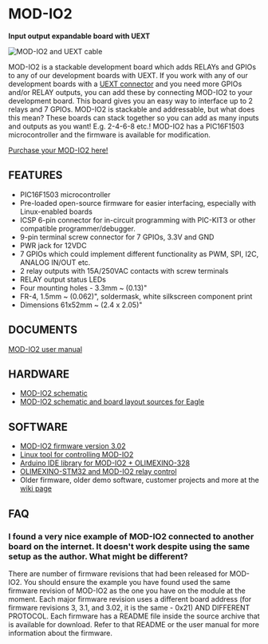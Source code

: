 # MOD-IO2

**Input output expandable board with UEXT**

![MOD-IO2 and UEXT cable](../doc/images/MOD-IO2-1.jpg "MOD-IO2 and UEXT cable")

MOD-IO2 is a stackable development board which adds RELAYs and GPIOs to any of our development boards with UEXT.
If you work with any of our development boards with a [UEXT connector](https://www.olimex.com/Products/Modules/UEXT) and you need more GPIOs and/or RELAY outputs, you can add these by connecting MOD-IO2 to your development board.
This board gives you an easy way to interface up to 2 relays and 7 GPIOs.
MOD-IO2 is stackable and addressable, but what does this mean?
These boards can stack together so you can add as many inputs and outputs as you want!
E.g. 2-4-6-8 etc.!
MOD-IO2 has a PIC16F1503 microcontroller and the firmware is available for modification.

[Purchase your MOD-IO2 here!](https://www.olimex.com/Products/Modules/IO/MOD-IO2/open-source-hardware)


## FEATURES

- PIC16F1503 microcontroller
- Pre-loaded open-source firmware for easier interfacing, especially with Linux-enabled boards
- ICSP 6-pin connector for in-circuit programming with PIC-KIT3 or other compatible programmer/debugger.
- 9-pin terminal screw connector for 7 GPIOs, 3.3V and GND
- PWR jack for 12VDC
- 7 GPIOs which could implement different functionality as PWM, SPI, I2C, ANALOG IN/OUT etc.
- 2 relay outputs with 15A/250VAC contacts with screw terminals
- RELAY output status LEDs
- Four mounting holes - 3.3mm ~ (0.13)"
- FR-4, 1.5mm ~ (0.062)", soldermask, white silkscreen component print
- Dimensions 61x52mm ~ (2.4 x 2.05)"


## DOCUMENTS

[MOD-IO2 user manual](doc/MOD-IO2.pdf)


## HARDWARE

- [MOD-IO2 schematic](hardware/MOD-IO2-Rev-B-schematic.pdf)
- [MOD-IO2 schematic and board layout sources for Eagle](hardware/MOD-IO2_brd_sch_eagle)


## SOFTWARE

- [MOD-IO2 firmware version 3.02](software/MOD-IO2_firmware_v_3_02)
- [Linux tool for controlling MOD-IO2](https://github.com/OLIMEX/OLINUXINO/tree/master/SOFTWARE/UEXT%20MODULES/MOD-IO2/linux-access-tool)
- [Arduino IDE library for MOD-IO2 + OLIMEXINO-328](software/OLIMEXINO-328+MOD-IO2)
- [OLIMEXINO-STM32 and MOD-IO2 relay control](software/Olimexino-STM32_MOD-IO2)
- Older firmware, older demo software, customer projects and more at the [wiki page](https://www.olimex.com/wiki/MOD-IO2)

## FAQ

### I found a very nice example of MOD-IO2 connected to another board on the internet. It doesn't work despite using the same setup as the author. What might be different?

There are number of firmware revisions that had been released for MOD-IO2.
You should ensure the example you have found used the same firmware revision of MOD-IO2 as the one you have on the module at the moment.
Each major firmware revision uses a different board address (for firmware revisions 3, 3.1, and 3.02, it is the same - 0x21) AND DIFFERENT PROTOCOL.
Each firmware has a README file inside the source archive that is available for download.
Refer to that README or the user manual for more information about the firmware.

